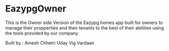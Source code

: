 # EazypgOwner

<Beta version>
<In development phase>
This is the Owner side Version of the Eazypg homes app built for owners to manage their propperties and their tenants to the best of 
their abilities using the tools provided by our company 

Built by :
Ainesh Chhetri
Uday Vig
Vardaan
